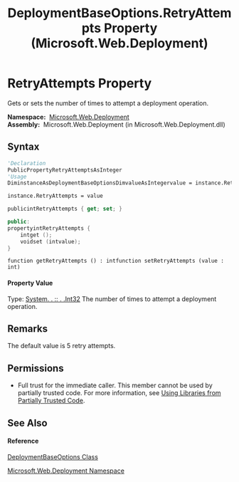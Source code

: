 ﻿---
title: DeploymentBaseOptions.RetryAttempts Property  (Microsoft.Web.Deployment)
TOCTitle: RetryAttempts Property
ms:assetid: P:Microsoft.Web.Deployment.DeploymentBaseOptions.RetryAttempts
ms:mtpsurl: https://msdn.microsoft.com/en-us/library/microsoft.web.deployment.deploymentbaseoptions.retryattempts(v=VS.90)
ms:contentKeyID: 20209258
ms.date: 05/02/2012
mtps_version: v=VS.90
f1_keywords:
- Microsoft.Web.Deployment.DeploymentBaseOptions.RetryAttempts
- Microsoft.Web.Deployment.DeploymentBaseOptions.get_RetryAttempts
- Microsoft.Web.Deployment.DeploymentBaseOptions.set_RetryAttempts
dev_langs:
- CSharp
- JScript
- VB
- c++
api_location:
- Microsoft.Web.Deployment.dll
api_name:
- Microsoft.Web.Deployment.DeploymentBaseOptions.get_RetryAttempts
- Microsoft.Web.Deployment.DeploymentBaseOptions.RetryAttempts
- Microsoft.Web.Deployment.DeploymentBaseOptions.set_RetryAttempts
api_type:
- Managed
topic_type:
- apiref
- kbSyntax
product_family_name: VS
ROBOTS: INDEX,FOLLOW
---

# RetryAttempts Property

Gets or sets the number of times to attempt a deployment operation.

**Namespace:**  [Microsoft.Web.Deployment](microsoft-web-deployment-namespace.md)  
**Assembly:**  Microsoft.Web.Deployment (in Microsoft.Web.Deployment.dll)

## Syntax

``` vb
'Declaration
PublicPropertyRetryAttemptsAsInteger
'Usage
DiminstanceAsDeploymentBaseOptionsDimvalueAsIntegervalue = instance.RetryAttempts

instance.RetryAttempts = value
```

``` csharp
publicintRetryAttempts { get; set; }
```

``` c++
public:
propertyintRetryAttempts {
    intget ();
    voidset (intvalue);
}
```

``` jscript
function getRetryAttempts () : intfunction setRetryAttempts (value : int)
```

#### Property Value

Type: [System. . :: . .Int32](https://msdn.microsoft.com/en-us/library/td2s409d\(v=vs.90\))  
The number of times to attempt a deployment operation.  

## Remarks

The default value is 5 retry attempts.

## Permissions

  - Full trust for the immediate caller. This member cannot be used by partially trusted code. For more information, see [Using Libraries from Partially Trusted Code](https://msdn.microsoft.com/en-us/library/8skskf63\(v=vs.90\)).

## See Also

#### Reference

[DeploymentBaseOptions Class](deploymentbaseoptions-class-microsoft-web-deployment.md)

[Microsoft.Web.Deployment Namespace](microsoft-web-deployment-namespace.md)

